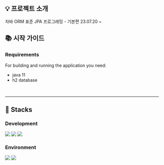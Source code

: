 ## 💡 프로젝트 소개

자바 ORM 표준 JPA 프로그래밍 - 기본편
23.07.20 ~

## 📚 시작 가이드

### Requirements

For building and running the application you need:

- java 11
- h2 database

<br>
<hr style="border:0; height:2px; background:gray;">

## :frog: Stacks

### Development

<img src="https://img.shields.io/badge/INTELLIJ IDEA-000000?style=flat-square&logo=intellijidea&logoColor=white"> <img src="https://img.shields.io/badge/GIT-F05032?style=flat-square&logo=git&logoColor=white"> <img src="https://img.shields.io/badge/GITHUB-181717?style=flat-square&logo=github&logoColor=white">

### Environment

<img src="https://img.shields.io/badge/JDK-FFFFFF?style=flat-square&logo=openjdk&logoColor=black"> <img src="https://img.shields.io/badge/H2%20Database-0000FF?style=flat-square">
